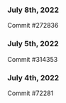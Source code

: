 ### July 8th, 2022

Commit #272836

### July 5th, 2022

Commit #314353


### July 4th, 2022

Commit #72281
